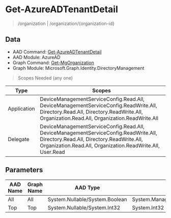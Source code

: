 # Get-AzureADTenantDetail

> /organization | /organization/{organization-id}

## Data

+ AAD Command: [Get-AzureADTenantDetail](https://docs.microsoft.com/en-us/powershell/module/AzureAD/Get-AzureADTenantDetail)
+ AAD Module: AzureAD
+ Graph Command: [Get-MgOrganization](https://docs.microsoft.com/en-us/powershell/module/Microsoft.Graph.Identity.DirectoryManagement/Get-MgOrganization)
+ Graph Module: Microsoft.Graph.Identity.DirectoryManagement

> Scopes Needed (any one)

|Type|Scopes|
|---|---|
|Application|DeviceManagementServiceConfig.Read.All, DeviceManagementServiceConfig.ReadWrite.All, Directory.Read.All, Directory.ReadWrite.All, Organization.Read.All, Organization.ReadWrite.All|
|Delegate|DeviceManagementServiceConfig.Read.All, DeviceManagementServiceConfig.ReadWrite.All, Directory.Read.All, Directory.ReadWrite.All, Organization.Read.All, Organization.ReadWrite.All, User.Read|

## Parameters

|AAD Name|Graph Name|AAD Type|Graph Type|Infos|
|---|---|---|---|---|
|All|All|System.Nullable/System.Boolean|System.Management.Automation.SwitchParameter||
|Top|Top|System.Nullable/System.Int32|System.Int32||

